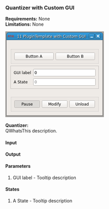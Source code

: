 ### Quantizer with Custom GUI

**Requirements:** None  
**Limitations:** None  

![Quantizer with Custom GUI GUI](quantizer.png)

<!--start-->
<p><b>Quantizer:</b><br>QWhatsThis description.</p>
<!--end-->

#### Input


#### Output


#### Parameters
1. GUI label - Tooltip description

#### States
1. A State - Tooltip description
